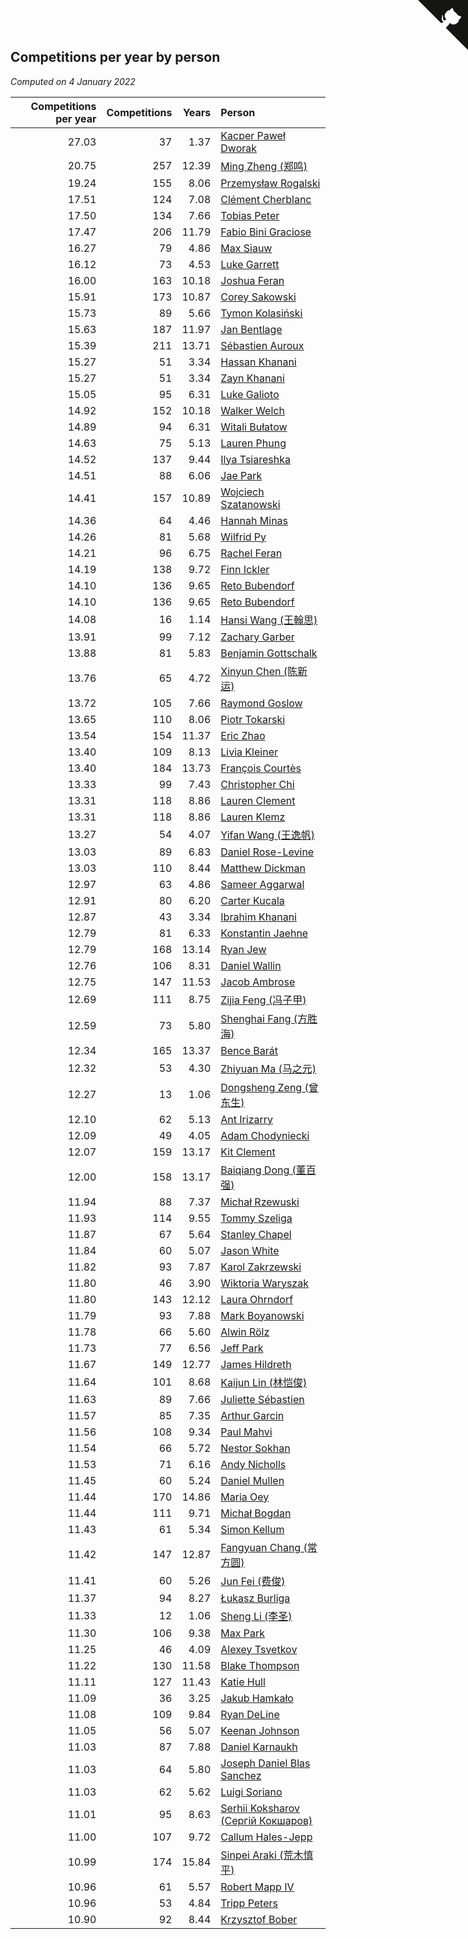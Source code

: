 ## Competitions per year by person

*Computed on  4 January 2022*

| Competitions per year | Competitions | Years | Person |
| ---: | ---: | ---: | :--- |
| 27.03 | 37 | 1.37 | [Kacper Paweł Dworak](https://www.worldcubeassociation.org/persons/2020DWOR01) |
| 20.75 | 257 | 12.39 | [Ming Zheng (郑鸣)](https://www.worldcubeassociation.org/persons/2009ZHEN11) |
| 19.24 | 155 | 8.06 | [Przemysław Rogalski](https://www.worldcubeassociation.org/persons/2013ROGA02) |
| 17.51 | 124 | 7.08 | [Clément Cherblanc](https://www.worldcubeassociation.org/persons/2014CHER05) |
| 17.50 | 134 | 7.66 | [Tobias Peter](https://www.worldcubeassociation.org/persons/2014PETE03) |
| 17.47 | 206 | 11.79 | [Fabio Bini Graciose](https://www.worldcubeassociation.org/persons/2010GRAC02) |
| 16.27 | 79 | 4.86 | [Max Siauw](https://www.worldcubeassociation.org/persons/2017SIAU02) |
| 16.12 | 73 | 4.53 | [Luke Garrett](https://www.worldcubeassociation.org/persons/2017GARR05) |
| 16.00 | 163 | 10.18 | [Joshua Feran](https://www.worldcubeassociation.org/persons/2011FERA01) |
| 15.91 | 173 | 10.87 | [Corey Sakowski](https://www.worldcubeassociation.org/persons/2011SAKO01) |
| 15.73 | 89 | 5.66 | [Tymon Kolasiński](https://www.worldcubeassociation.org/persons/2016KOLA02) |
| 15.63 | 187 | 11.97 | [Jan Bentlage](https://www.worldcubeassociation.org/persons/2010BENT01) |
| 15.39 | 211 | 13.71 | [Sébastien Auroux](https://www.worldcubeassociation.org/persons/2008AURO01) |
| 15.27 | 51 | 3.34 | [Hassan Khanani](https://www.worldcubeassociation.org/persons/2018KHAN26) |
| 15.27 | 51 | 3.34 | [Zayn Khanani](https://www.worldcubeassociation.org/persons/2018KHAN28) |
| 15.05 | 95 | 6.31 | [Luke Galioto](https://www.worldcubeassociation.org/persons/2015GALI02) |
| 14.92 | 152 | 10.18 | [Walker Welch](https://www.worldcubeassociation.org/persons/2011WELC01) |
| 14.89 | 94 | 6.31 | [Witali Bułatow](https://www.worldcubeassociation.org/persons/2015BUAT01) |
| 14.63 | 75 | 5.13 | [Lauren Phung](https://www.worldcubeassociation.org/persons/2016PHUN02) |
| 14.52 | 137 | 9.44 | [Ilya Tsiareshka](https://www.worldcubeassociation.org/persons/2012TERE01) |
| 14.51 | 88 | 6.06 | [Jae Park](https://www.worldcubeassociation.org/persons/2015PARK24) |
| 14.41 | 157 | 10.89 | [Wojciech Szatanowski](https://www.worldcubeassociation.org/persons/2011SZAT01) |
| 14.36 | 64 | 4.46 | [Hannah Minas](https://www.worldcubeassociation.org/persons/2017MINA04) |
| 14.26 | 81 | 5.68 | [Wilfrid Py](https://www.worldcubeassociation.org/persons/2016PYWI01) |
| 14.21 | 96 | 6.75 | [Rachel Feran](https://www.worldcubeassociation.org/persons/2015FERA01) |
| 14.19 | 138 | 9.72 | [Finn Ickler](https://www.worldcubeassociation.org/persons/2012ICKL01) |
| 14.10 | 136 | 9.65 | [Reto Bubendorf](https://www.worldcubeassociation.org/persons/2012BUBE01) |
| 14.10 | 136 | 9.65 | [Reto Bubendorf](https://www.worldcubeassociation.org/persons/2012BUBE01) |
| 14.08 | 16 | 1.14 | [Hansi Wang (王翰思)](https://www.worldcubeassociation.org/persons/2020WANG19) |
| 13.91 | 99 | 7.12 | [Zachary Garber](https://www.worldcubeassociation.org/persons/2014GARB01) |
| 13.88 | 81 | 5.83 | [Benjamin Gottschalk](https://www.worldcubeassociation.org/persons/2016GOTT01) |
| 13.76 | 65 | 4.72 | [Xinyun Chen (陈新运)](https://www.worldcubeassociation.org/persons/2017CHEN36) |
| 13.72 | 105 | 7.66 | [Raymond Goslow](https://www.worldcubeassociation.org/persons/2014GOSL01) |
| 13.65 | 110 | 8.06 | [Piotr Tokarski](https://www.worldcubeassociation.org/persons/2013TOKA01) |
| 13.54 | 154 | 11.37 | [Eric Zhao](https://www.worldcubeassociation.org/persons/2010ZHAO19) |
| 13.40 | 109 | 8.13 | [Livia Kleiner](https://www.worldcubeassociation.org/persons/2013KLEI03) |
| 13.40 | 184 | 13.73 | [François Courtès](https://www.worldcubeassociation.org/persons/2008COUR01) |
| 13.33 | 99 | 7.43 | [Christopher Chi](https://www.worldcubeassociation.org/persons/2014CHIC01) |
| 13.31 | 118 | 8.86 | [Lauren Clement](https://www.worldcubeassociation.org/persons/2013KLEM01) |
| 13.31 | 118 | 8.86 | [Lauren Klemz](https://www.worldcubeassociation.org/persons/2013KLEM01) |
| 13.27 | 54 | 4.07 | [Yifan Wang (王逸帆)](https://www.worldcubeassociation.org/persons/2017WANY29) |
| 13.03 | 89 | 6.83 | [Daniel Rose-Levine](https://www.worldcubeassociation.org/persons/2015ROSE01) |
| 13.03 | 110 | 8.44 | [Matthew Dickman](https://www.worldcubeassociation.org/persons/2013DICK01) |
| 12.97 | 63 | 4.86 | [Sameer Aggarwal](https://www.worldcubeassociation.org/persons/2017AGGA01) |
| 12.91 | 80 | 6.20 | [Carter Kucala](https://www.worldcubeassociation.org/persons/2015KUCA01) |
| 12.87 | 43 | 3.34 | [Ibrahim Khanani](https://www.worldcubeassociation.org/persons/2018KHAN27) |
| 12.79 | 81 | 6.33 | [Konstantin Jaehne](https://www.worldcubeassociation.org/persons/2015JAEH01) |
| 12.79 | 168 | 13.14 | [Ryan Jew](https://www.worldcubeassociation.org/persons/2008JEWR01) |
| 12.76 | 106 | 8.31 | [Daniel Wallin](https://www.worldcubeassociation.org/persons/2013WALL03) |
| 12.75 | 147 | 11.53 | [Jacob Ambrose](https://www.worldcubeassociation.org/persons/2010AMBR01) |
| 12.69 | 111 | 8.75 | [Zijia Feng (冯子甲)](https://www.worldcubeassociation.org/persons/2013FENG02) |
| 12.59 | 73 | 5.80 | [Shenghai Fang (方胜海)](https://www.worldcubeassociation.org/persons/2016FANG01) |
| 12.34 | 165 | 13.37 | [Bence Barát](https://www.worldcubeassociation.org/persons/2008BARA01) |
| 12.32 | 53 | 4.30 | [Zhiyuan Ma (马之元)](https://www.worldcubeassociation.org/persons/2017MAZH04) |
| 12.27 | 13 | 1.06 | [Dongsheng Zeng (曾东生)](https://www.worldcubeassociation.org/persons/2020ZENG03) |
| 12.10 | 62 | 5.13 | [Ant Irizarry](https://www.worldcubeassociation.org/persons/2016IRIZ02) |
| 12.09 | 49 | 4.05 | [Adam Chodyniecki](https://www.worldcubeassociation.org/persons/2017CHOD02) |
| 12.07 | 159 | 13.17 | [Kit Clement](https://www.worldcubeassociation.org/persons/2008CLEM01) |
| 12.00 | 158 | 13.17 | [Baiqiang Dong (董百强)](https://www.worldcubeassociation.org/persons/2008DONG06) |
| 11.94 | 88 | 7.37 | [Michał Rzewuski](https://www.worldcubeassociation.org/persons/2014RZEW01) |
| 11.93 | 114 | 9.55 | [Tommy Szeliga](https://www.worldcubeassociation.org/persons/2012SZEL01) |
| 11.87 | 67 | 5.64 | [Stanley Chapel](https://www.worldcubeassociation.org/persons/2016CHAP04) |
| 11.84 | 60 | 5.07 | [Jason White](https://www.worldcubeassociation.org/persons/2016WHIT16) |
| 11.82 | 93 | 7.87 | [Karol Zakrzewski](https://www.worldcubeassociation.org/persons/2014ZAKR01) |
| 11.80 | 46 | 3.90 | [Wiktoria Waryszak](https://www.worldcubeassociation.org/persons/2018WARY01) |
| 11.80 | 143 | 12.12 | [Laura Ohrndorf](https://www.worldcubeassociation.org/persons/2009OHRN01) |
| 11.79 | 93 | 7.88 | [Mark Boyanowski](https://www.worldcubeassociation.org/persons/2014BOYA01) |
| 11.78 | 66 | 5.60 | [Alwin Rölz](https://www.worldcubeassociation.org/persons/2016ROLZ01) |
| 11.73 | 77 | 6.56 | [Jeff Park](https://www.worldcubeassociation.org/persons/2015PARK08) |
| 11.67 | 149 | 12.77 | [James Hildreth](https://www.worldcubeassociation.org/persons/2009HILD01) |
| 11.64 | 101 | 8.68 | [Kaijun Lin (林恺俊)](https://www.worldcubeassociation.org/persons/2013LINK01) |
| 11.63 | 89 | 7.66 | [Juliette Sébastien](https://www.worldcubeassociation.org/persons/2014SEBA01) |
| 11.57 | 85 | 7.35 | [Arthur Garcin](https://www.worldcubeassociation.org/persons/2014GARC27) |
| 11.56 | 108 | 9.34 | [Paul Mahvi](https://www.worldcubeassociation.org/persons/2012MAHV01) |
| 11.54 | 66 | 5.72 | [Nestor Sokhan](https://www.worldcubeassociation.org/persons/2016SOKH01) |
| 11.53 | 71 | 6.16 | [Andy Nicholls](https://www.worldcubeassociation.org/persons/2015NICH04) |
| 11.45 | 60 | 5.24 | [Daniel Mullen](https://www.worldcubeassociation.org/persons/2016MULL04) |
| 11.44 | 170 | 14.86 | [Maria Oey](https://www.worldcubeassociation.org/persons/2007OEYM01) |
| 11.44 | 111 | 9.71 | [Michał Bogdan](https://www.worldcubeassociation.org/persons/2012BOGD01) |
| 11.43 | 61 | 5.34 | [Simon Kellum](https://www.worldcubeassociation.org/persons/2016KELL12) |
| 11.42 | 147 | 12.87 | [Fangyuan Chang (常方圆)](https://www.worldcubeassociation.org/persons/2009CHAN04) |
| 11.41 | 60 | 5.26 | [Jun Fei (费俊)](https://www.worldcubeassociation.org/persons/2016FEIJ02) |
| 11.37 | 94 | 8.27 | [Łukasz Burliga](https://www.worldcubeassociation.org/persons/2013BURL01) |
| 11.33 | 12 | 1.06 | [Sheng Li (李圣)](https://www.worldcubeassociation.org/persons/2020LISH02) |
| 11.30 | 106 | 9.38 | [Max Park](https://www.worldcubeassociation.org/persons/2012PARK03) |
| 11.25 | 46 | 4.09 | [Alexey Tsvetkov](https://www.worldcubeassociation.org/persons/2017TSVE02) |
| 11.22 | 130 | 11.58 | [Blake Thompson](https://www.worldcubeassociation.org/persons/2010THOM03) |
| 11.11 | 127 | 11.43 | [Katie Hull](https://www.worldcubeassociation.org/persons/2010HULL01) |
| 11.09 | 36 | 3.25 | [Jakub Hamkało](https://www.worldcubeassociation.org/persons/2018HAMK01) |
| 11.08 | 109 | 9.84 | [Ryan DeLine](https://www.worldcubeassociation.org/persons/2012DELI01) |
| 11.05 | 56 | 5.07 | [Keenan Johnson](https://www.worldcubeassociation.org/persons/2016JOHN30) |
| 11.03 | 87 | 7.88 | [Daniel Karnaukh](https://www.worldcubeassociation.org/persons/2014KARN02) |
| 11.03 | 64 | 5.80 | [Joseph Daniel Blas Sanchez](https://www.worldcubeassociation.org/persons/2016SANC08) |
| 11.03 | 62 | 5.62 | [Luigi Soriano](https://www.worldcubeassociation.org/persons/2016SORI04) |
| 11.01 | 95 | 8.63 | [Serhii Koksharov (Сергій Кокшаров)](https://www.worldcubeassociation.org/persons/2013KOKS01) |
| 11.00 | 107 | 9.72 | [Callum Hales-Jepp](https://www.worldcubeassociation.org/persons/2012HALE01) |
| 10.99 | 174 | 15.84 | [Sinpei Araki (荒木慎平)](https://www.worldcubeassociation.org/persons/2006ARAK01) |
| 10.96 | 61 | 5.57 | [Robert Mapp IV](https://www.worldcubeassociation.org/persons/2016IVRO01) |
| 10.96 | 53 | 4.84 | [Tripp Peters](https://www.worldcubeassociation.org/persons/2017PETE04) |
| 10.90 | 92 | 8.44 | [Krzysztof Bober](https://www.worldcubeassociation.org/persons/2013BOBE01) |


<a href="https://github.com/jonatanklosko/wca_statistics" class="github-corner" aria-label="View source on Github"><svg width="80" height="80" viewBox="0 0 250 250" style="fill:#151513; color:#fff; position: absolute; top: 0; border: 0; right: 0;" aria-hidden="true"><path d="M0,0 L115,115 L130,115 L142,142 L250,250 L250,0 Z"></path><path d="M128.3,109.0 C113.8,99.7 119.0,89.6 119.0,89.6 C122.0,82.7 120.5,78.6 120.5,78.6 C119.2,72.0 123.4,76.3 123.4,76.3 C127.3,80.9 125.5,87.3 125.5,87.3 C122.9,97.6 130.6,101.9 134.4,103.2" fill="currentColor" style="transform-origin: 130px 106px;" class="octo-arm"></path><path d="M115.0,115.0 C114.9,115.1 118.7,116.5 119.8,115.4 L133.7,101.6 C136.9,99.2 139.9,98.4 142.2,98.6 C133.8,88.0 127.5,74.4 143.8,58.0 C148.5,53.4 154.0,51.2 159.7,51.0 C160.3,49.4 163.2,43.6 171.4,40.1 C171.4,40.1 176.1,42.5 178.8,56.2 C183.1,58.6 187.2,61.8 190.9,65.4 C194.5,69.0 197.7,73.2 200.1,77.6 C213.8,80.2 216.3,84.9 216.3,84.9 C212.7,93.1 206.9,96.0 205.4,96.6 C205.1,102.4 203.0,107.8 198.3,112.5 C181.9,128.9 168.3,122.5 157.7,114.1 C157.9,116.9 156.7,120.9 152.7,124.9 L141.0,136.5 C139.8,137.7 141.6,141.9 141.8,141.8 Z" fill="currentColor" class="octo-body"></path></svg></a><style>.github-corner:hover .octo-arm{animation:octocat-wave 560ms ease-in-out}@keyframes octocat-wave{0%,100%{transform:rotate(0)}20%,60%{transform:rotate(-25deg)}40%,80%{transform:rotate(10deg)}}@media (max-width:500px){.github-corner:hover .octo-arm{animation:none}.github-corner .octo-arm{animation:octocat-wave 560ms ease-in-out}}</style>
